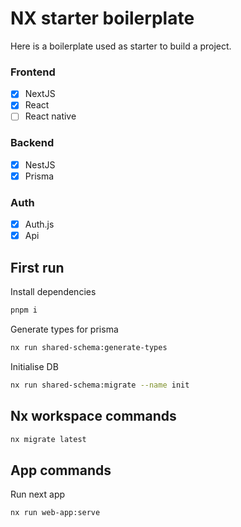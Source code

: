 # NX starter boilerplate

Here is a boilerplate used as starter to build a project.

### Frontend
- [x] NextJS
- [x] React
- [ ] React native

### Backend
- [x] NestJS
- [x] Prisma

### Auth
- [x] Auth.js
- [x] Api

## First run

Install dependencies
```bash
pnpm i
```

Generate types for prisma
```bash
nx run shared-schema:generate-types
```

Initialise DB
```bash
nx run shared-schema:migrate --name init
```

## Nx workspace commands

```bash
nx migrate latest
```

## App commands

Run next app
```bash
nx run web-app:serve
```